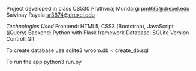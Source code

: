 Project developed in class CS530
Pruthviraj Mundargi pm935@drexel.edu
Saivinay Rayala sr3674@drexel.edu

*Technologies Used*
Frontend: HTML5, CSS3 (Bootstrap), JavaScript (jQuery)
Backend: Python with Flask framework
Database: SQLite
Version Control: Git


To create database use 
sqlite3 wroom.db < create_db.sql

To run the app
python3 run.py

